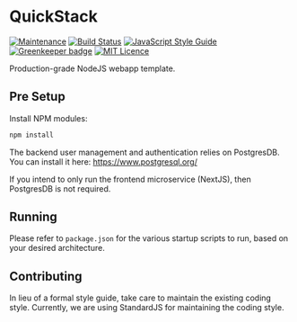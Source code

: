 
# QuickStack

[![Maintenance](https://img.shields.io/badge/Maintained%3F-yes-green.svg)](https://github.com/joshuaquek/QuickStack/graphs/commit-activity)
[![Build Status](https://travis-ci.org/joshuaquek/QuickEncrypt.svg?branch=master)](https://travis-ci.org/joshuaquek/QuickStack)
[![JavaScript Style Guide](https://img.shields.io/badge/code_style-standard-brightgreen.svg)](https://standardjs.com)
[![Greenkeeper badge](https://badges.greenkeeper.io/joshuaquek/QuickEncrypt.svg)](https://greenkeeper.io/)
[![MIT Licence](https://badges.frapsoft.com/os/mit/mit.svg?v=103)](https://opensource.org/licenses/mit-license.php) 

Production-grade NodeJS webapp template.

## Pre Setup

Install NPM modules:
```bash
npm install
```

The backend user management and authentication relies on PostgresDB. You can install it here:
https://www.postgresql.org/

If you intend to only run the frontend microservice (NextJS), then PostgresDB is not required.

## Running

Please refer to `package.json` for the various startup scripts to run, based on your desired architecture.

## Contributing

In lieu of a formal style guide, take care to maintain the existing coding style. Currently, we are using StandardJS for maintaining the coding style.
